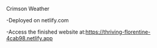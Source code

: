 Crimson Weather

-Deployed on netlify.com

-Access the finished website at:https://thriving-florentine-4cab98.netlify.app

